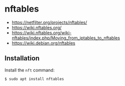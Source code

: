 nftables
========

- https://netfilter.org/projects/nftables/
- https://wiki.nftables.org/
- https://wiki.nftables.org/wiki-nftables/index.php/Moving_from_iptables_to_nftables
- https://wiki.debian.org/nftables


Installation
------------

Install the `nft` command:

```shell
$ sudo apt install nftables
```
